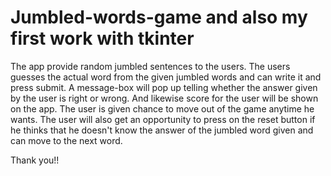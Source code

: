 # Jumbled-words-game and also my first work with tkinter
The app provide random jumbled sentences to the users.
The users guesses the actual word from the given jumbled words and can write it and press submit.
A message-box will pop up telling whether the answer given by the user is right or wrong.
And likewise score for the user will be shown on the app.
The user is given chance to move out of the game anytime he wants.
The user will also get an opportunity to press on the reset button if he thinks that he doesn't know the answer of the jumbled word given and can move to the next word.

Thank you!!
